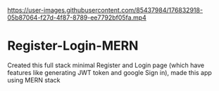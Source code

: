 



https://user-images.githubusercontent.com/85437984/176832918-05b87064-f27d-4f87-8789-ee7792bf05fa.mp4




# Register-Login-MERN
Created this full stack minimal Register and Login page (which have features like generating JWT token and google Sign in), made this app using MERN stack
